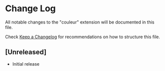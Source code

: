 # Change Log

All notable changes to the "couleur" extension will be documented in this file.

Check [Keep a Changelog](http://keepachangelog.com/) for recommendations on how to structure this file.

## [Unreleased]

- Initial release
